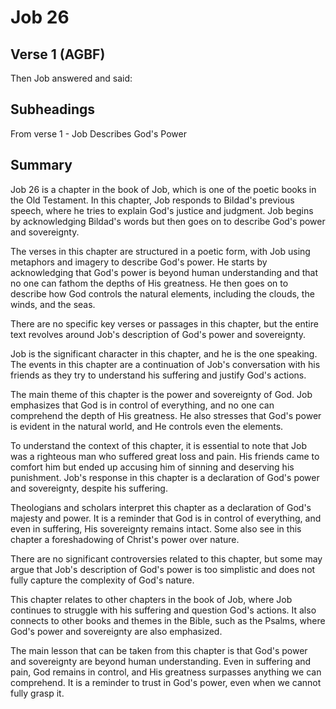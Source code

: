 # Job 26

## Verse 1 (AGBF)

Then Job answered and said:

## Subheadings

From verse 1 - Job Describes God's Power

## Summary

Job 26 is a chapter in the book of Job, which is one of the poetic books in the Old Testament. In this chapter, Job responds to Bildad's previous speech, where he tries to explain God's justice and judgment. Job begins by acknowledging Bildad's words but then goes on to describe God's power and sovereignty.

The verses in this chapter are structured in a poetic form, with Job using metaphors and imagery to describe God's power. He starts by acknowledging that God's power is beyond human understanding and that no one can fathom the depths of His greatness. He then goes on to describe how God controls the natural elements, including the clouds, the winds, and the seas.

There are no specific key verses or passages in this chapter, but the entire text revolves around Job's description of God's power and sovereignty.

Job is the significant character in this chapter, and he is the one speaking. The events in this chapter are a continuation of Job's conversation with his friends as they try to understand his suffering and justify God's actions.

The main theme of this chapter is the power and sovereignty of God. Job emphasizes that God is in control of everything, and no one can comprehend the depth of His greatness. He also stresses that God's power is evident in the natural world, and He controls even the elements.

To understand the context of this chapter, it is essential to note that Job was a righteous man who suffered great loss and pain. His friends came to comfort him but ended up accusing him of sinning and deserving his punishment. Job's response in this chapter is a declaration of God's power and sovereignty, despite his suffering.

Theologians and scholars interpret this chapter as a declaration of God's majesty and power. It is a reminder that God is in control of everything, and even in suffering, His sovereignty remains intact. Some also see in this chapter a foreshadowing of Christ's power over nature.

There are no significant controversies related to this chapter, but some may argue that Job's description of God's power is too simplistic and does not fully capture the complexity of God's nature.

This chapter relates to other chapters in the book of Job, where Job continues to struggle with his suffering and question God's actions. It also connects to other books and themes in the Bible, such as the Psalms, where God's power and sovereignty are also emphasized.

The main lesson that can be taken from this chapter is that God's power and sovereignty are beyond human understanding. Even in suffering and pain, God remains in control, and His greatness surpasses anything we can comprehend. It is a reminder to trust in God's power, even when we cannot fully grasp it.
